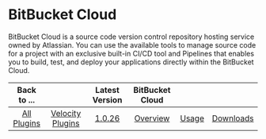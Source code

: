 
# BitBucket Cloud

BitBucket Cloud is a source code version control repository hosting service owned by Atlassian. You can use the available tools to manage source code for a project with an exclusive built-in CI/CD tool and Pipelines that enables you to build, test, and deploy your applications directly within the BitBucket Cloud.

|Back to ...||Latest Version|BitBucket Cloud |||
| :---: | :---: | :---: | :---: | :---: | :---: |
|[All Plugins](../../index.md)|[Velocity Plugins](../README.md)|[1.0.26](https://raw.githubusercontent.com/UrbanCode/IBM-UCV-PLUGINS/main/files/ucv-ext-bitbucket-cloud/ucv-ext-bitbucket-cloud:1.0.26.tar.7z.001)|[Overview](overview.md)|[Usage](usage.md)|[Downloads](downloads.md)|
